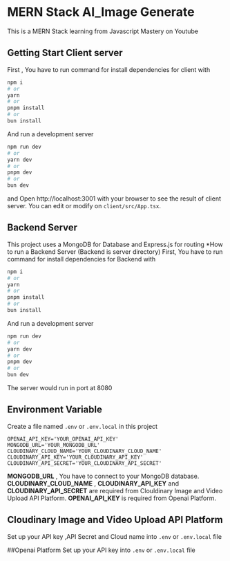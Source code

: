 # MERN Stack AI_Image Generate
This is a MERN Stack learning from Javascript Mastery on Youtube
## Getting Start Client server
First , You have to run command for install dependencies for client with
```bash
npm i
# or
yarn 
# or
pnpm install
# or
bun install
```

And run a development server  
```bash
npm run dev
# or
yarn dev
# or
pnpm dev
# or
bun dev
```
and Open http://localhost:3001 with your browser to see the result of client server.
You can edit or modify on `client/src/App.tsx`.  

## Backend Server
This project uses a MongoDB for Database and Express.js for routing 
*How to run a Backend Server (Backend is server directory)
First, You have to run command for install dependencies for Backend with
```bash
npm i
# or
yarn 
# or
pnpm install
# or
bun install
```
And run a development server  
```bash
npm run dev
# or
yarn dev
# or
pnpm dev
# or
bun dev
```
The server would run in port at 8080  
## Environment Variable
Create a file named `.env` or `.env.local` in this project
```env
OPENAI_API_KEY='YOUR_OPENAI_API_KEY'
MONGODB_URL='YOUR_MONGODB_URL'
CLOUDINARY_CLOUD_NAME='YOUR_CLOUDINARY_CLOUD_NAME'
CLOUDINARY_API_KEY='YOUR_CLOUDINARY_API_KEY'
CLOUDINARY_API_SECRET='YOUR_CLOUDINARY_API_SECRET'

```
**MONGODB_URL** , You have to connect to your MongoDB database.
**CLOUDINARY_CLOUD_NAME** , **CLOUDINARY_API_KEY** and **CLOUDINARY_API_SECRET** are required from Clouldinary Image and Video Upload API Platform.
**OPENAI_API_KEY**  is required from Openai Platform.

## Cloudinary Image and Video Upload API Platform
Set up your API key ,API Secret and Cloud name into `.env` or `.env.local` file

##Openai Platform
Set up your API key into `.env` or `.env.local` file